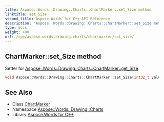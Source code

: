 ```yaml
---
title: Aspose::Words::Drawing::Charts::ChartMarker::set_Size method
linktitle: set_Size
second_title: Aspose.Words for C++ API Reference
description: 'Aspose::Words::Drawing::Charts::ChartMarker::set_Size method. Setter for Aspose::Words::Drawing::Charts::ChartMarker::get_Size in C++.'
type: docs
weight: 400
url: /cpp/aspose.words.drawing.charts/chartmarker/set_size/
---
```

## ChartMarker::set_Size method


Setter for [Aspose::Words::Drawing::Charts::ChartMarker::get_Size](../get_size/).

```cpp
void Aspose::Words::Drawing::Charts::ChartMarker::set_Size(int32_t value)
```

## See Also

* Class [ChartMarker](../)
* Namespace [Aspose::Words::Drawing::Charts](../../)
* Library [Aspose.Words for C++](../../../)

